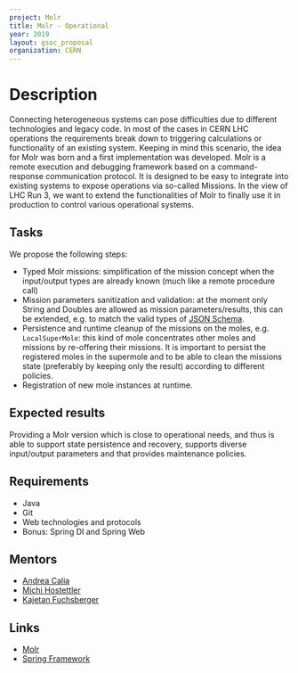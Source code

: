 ```yaml
---
project: Molr
title: Molr - Operational
year: 2019
layout: gsoc_proposal
organization: CERN
---
```


# Description

Connecting heterogeneous systems can pose difficulties due to different technologies and legacy code. In most of the cases in CERN LHC operations the requirements break down to triggering calculations or functionality of an existing system. Keeping in mind this scenario, the idea for Molr was born and a first implementation was developed. Molr is a remote execution and debugging framework based on a command-response communication protocol. It is designed to be easy to integrate into existing systems to expose operations via so-called Missions.
In the view of LHC Run 3, we want to extend the functionalities of Molr to finally use it in production to control various operational systems.

## Tasks

We propose the following steps:

* Typed Molr missions: simplification of the mission concept when the input/output types are already known (much like a remote procedure call)
* Mission parameters sanitization and validation: at the moment only String and Doubles are allowed as mission parameters/results, this can be extended, e.g. to match the valid types of [JSON Schema](https://json-schema.org/).
* Persistence and runtime cleanup of the missions on the moles, e.g. `LocalSuperMole`: this kind of mole concentrates other moles and missions by re-offering their missions. It is important to persist the registered moles in the supermole and to be able to clean the missions state (preferably by keeping only the result) according to different policies.
* Registration of new mole instances at runtime. 

## Expected results

Providing a Molr version which is close to operational needs, and thus is able to support state persistence and recovery, supports diverse input/output parameters and that provides maintenance policies.

## Requirements

- Java
- Git
- Web technologies and protocols
- Bonus: Spring DI and Spring Web

## Mentors

  * [Andrea Calia](mailto:andrea.calia@cern.ch)
  * [Michi Hostettler](mailto:michi.hostettler@cern.ch)
  * [Kajetan Fuchsberger](mailto:Kajetan.Fuchsberger@cern.ch)

## Links

  * [Molr](https://molr.io/)
  * [Spring Framework](https://spring.io/)
